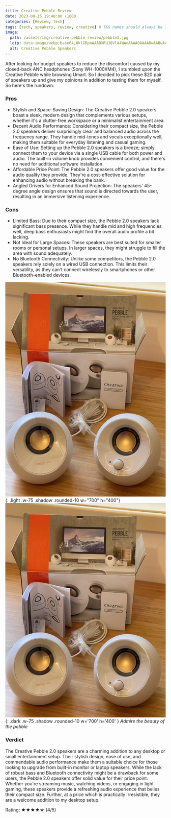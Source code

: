 ```yaml
---
title: Creative Pebble Review
date: 2023-08-15 19:40:00 +1000
categories: [Review, Tech]
tags: [tech, speakers, review, creative] # TAG names should always be lowercase
image:
  path: /assets/img/creative-pebble-review/pebble1.jpg
  lqip: data:image/webp;base64,UklGRpoAAABXRUJQVlA4WAoAAAAQAAAADwAABwAAQUxQSDIAAAARL0AmbZurmr57yyIiqE8oiG0bejIYEQTgqiDA9vqnsUSI6H+oAERp2HZ65qP/VIAWAFZQOCBCAAAA8AEAnQEqEAAIAAVAfCWkAALp8sF8rgRgAP7o9FDvMCkMde9PK7euH5M1m6VWoDXf2FkP3BqV0ZYbO6NA/VFIAAAA
  alt: Creative Pebble Speakers
---
```


After looking for budget speakers to reduce the discomfort caused by my closed-back ANC headphones (Sony WH-1000XM4), I stumbled upon the Creative Pebble while browsing Umart. So I decided to pick these $20 pair of speakers up and give my opinions in addition to testing them for myself. So here's the rundown:

### Pros

- Stylish and Space-Saving Design: The Creative Pebble 2.0 speakers boast a sleek, modern design that complements various setups, whether it's a clutter-free workspace or a minimalist entertainment area.
- Decent Audio Performance: Considering their compact size, the Pebble 2.0 speakers deliver surprisingly clear and balanced audio across the frequency range. They handle mid-tones and vocals exceptionally well, making them suitable for everyday listening and casual gaming.
- Ease of Use: Setting up the Pebble 2.0 speakers is a breeze; simply connect them to your device via a single USB cable for both power and audio. The built-in volume knob provides convenient control, and there's no need for additional software installation.
- Affordable Price Point: The Pebble 2.0 speakers offer good value for the audio quality they provide. They're a cost-effective solution for enhancing audio without breaking the bank.
- Angled Drivers for Enhanced Sound Projection: The speakers' 45-degree angle design ensures that sound is directed towards the user, resulting in an immersive listening experience.

### Cons

- Limited Bass: Due to their compact size, the Pebble 2.0 speakers lack significant bass presence. While they handle mid and high frequencies well, deep bass enthusiasts might find the overall audio profile a bit lacking.
- Not Ideal for Large Spaces: These speakers are best suited for smaller rooms or personal setups. In larger spaces, they might struggle to fill the area with sound adequately.
- No Bluetooth Connectivity: Unlike some competitors, the Pebble 2.0 speakers rely solely on a wired USB connection. This limits their versatility, as they can't connect wirelessly to smartphones or other Bluetooth-enabled devices.

![light mode only](/assets/img/creative-pebble-review/pebble2.jpg){: .light .w-75 .shadow .rounded-10 w="700" h="400"}
![dark mode only](/assets/img/creative-pebble-review/pebble2.jpg){: .dark .w-75 .shadow .rounded-10 w='700' h='400' }
_Admire the beauty of the pebble_

### Verdict

The Creative Pebble 2.0 speakers are a charming addition to any desktop or small entertainment setup. Their stylish design, ease of use, and commendable audio performance make them a suitable choice for those looking to upgrade from built-in monitor or laptop speakers. While the lack of robust bass and Bluetooth connectivity might be a drawback for some users, the Pebble 2.0 speakers offer solid value for their price point. Whether you're streaming music, watching videos, or engaging in light gaming, these speakers provide a refreshing audio experience that belies their compact size. Further, at a price which is practically irresistible, they are a welcome addition to my desktop setup.

Rating: ★★★★☆ (4/5)
